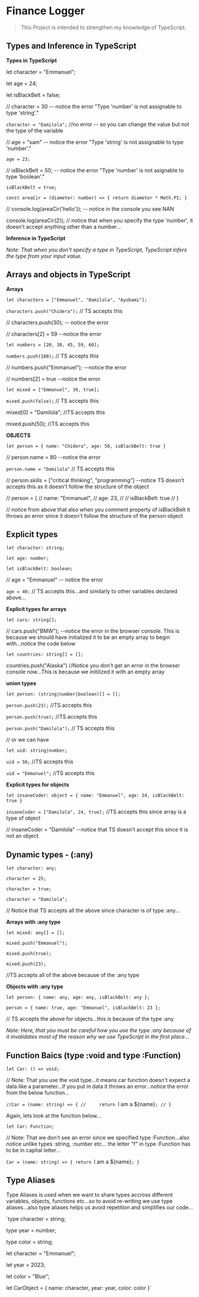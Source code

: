 # Finance Logger

> This Project is intended to strengthen my knowledge of TypeScript.

## Types and Inference in TypeScript

**Types in TypeScript**

let character = "Emmanuel";

let age = 24;

let isBlackBelt = false;

// character = 30 -- notice the error "Type 'number' is not assignable to type 'string'."

`character = "Damilola";` //no error -- so you can change the value but not the type of the variable

// age = "sam" -- notice the error "Type 'string' is not assignable to type 'number'."

`age = 23;`

// isBlackBelt = 50; -- notice the error "Type 'number' is not asignable to type 'boolean'."

`isBlackBelt = true;`

`const areaCir = (diameter: number) => {
    return diameter * Math.PI;
}`

// console.log(areaCir('hello')); -- notice in the console you see NAN

console.log(areaCir(2)); // notice that when you specify the type 'number', it doesn't accept anything other than a number...

**Inference in TypeScript**

*Note: That when you don't specify a type in TypeScript, TypeScript infers the type from your input value.*

## Arrays and objects in TypeScript

**Arrays**

`let characters = ["Emmanuel", "Damilola", "Ayobami"];`

`characters.push("Chidera");` // TS accepts this

// characters.push(30); -- notice the error

// characters[2] = 59 --notice the error

`let numbers = [20, 30, 45, 59, 60];`

`numbers.push(100);` // TS accepts this

// numbers.push("Emmanuel"); --notice the error

// numbers[2] = true --notice the error

`let mixed = ["Emmanuel", 30, true];`

`mixed.push(false);` // TS accepts this

mixed[0] = "Damilola"; //TS accepts this

mixed.push(50); //TS accepts this

**OBJECTS**

`let person = {
    name: "Chidera",
    age: 50,
    isBlackBelt: true
}`

// person.name = 80 --notice the error

`person.name = "Damilola"` // TS accepts this

// person.skills = ["critical thinking", "programming"] --notice TS doesn't accepts this as it doesn't follow the structure of the object

// person = {
//     name: "Emmanuel",
//     age: 23,
//     // isBlackBelt: true
// }

// notice from above that also when you comment property of isBlackBelt it throws an error since it doesn't follow the structure of the person object

## Explicit types

`let character: string;`

`let age: number;`

`let isBlackBelt: boolean;`

// age = "Emmanuel" -- notice the error

`age = 40;` // TS accepts this...and similarly to other variables declared above...

**Explicit types for arrays**

`let cars: string[];`

// cars.push("BMW"); --notice the error in the browser console. This is because we should have initialized it to be an empty array to begin with...notice the code below

`let countries: string[] = [];`

countries.push("Alaska") //Notice you don't get an error in the browser console now...This is because we initilized it with an empty array

**union types**

`let person: (string|number|boolean)[] = [];`

`person.push(23);` //TS accepts this

`person.push(true);` //TS accepts this

`person.push("Damilola");` // TS accepts this

// or we can have

`let uid: string|number;`

`uid = 50;` //TS accepts this

`uid = "Emmanuel";` //TS accepts this

**Explicit types for objects**

`let insaneCoder: object = {
    name: "Emmanuel",
    age: 24,
    isBlackBelt: true
}`

`insaneCoder = ["Damilola", 24, true];` //TS accepts this since array is a type of object

// insaneCoder = "Damilola" --notice that TS doesn't accept this since it is not an object

## Dynamic types - (:any)

`let character: any;`

`character = 25;`

`character = true;`

`character = "Damilola";`

// Notice that TS accepts all the above since character is of type :any...

**Arrays with :any type** 

`let mixed: any[] = [];`

`mixed.push("Emmanuel");`

`mixed.push(true);`

`mixed.push(23);`

//TS accepts all of the above because of the :any type

**Objects with :any type**

`let person: {
    name: any,
    age: any,
    isBlackBelt: any
};`

`person = {
    name: true,
    age: "Emmanuel",
    isBlackBelt: 23
};`

// TS accepts the above for objects...this is because of the type :any

*Note: Here, that you must be careful how you use the type :any because of it invalidates most of the reason why we use TypeScript in the first place...*

## Function Baics (type :void and type :Function)

`let Car: () => void;`

// Note: That you use the void type...it means car function doesn't expect a data like a parameter...if you put in data it throws an error...notice the error from the below function...

`//Car = (name: string) => {
//     return `I am a ${name}`;
// }`

Again, lets look at the function below...

`let Car: Function;`

// Note: That we don't see an error since we specified type :Function...also notice unlike types :string, :number etc... the letter "f" in type :Function has to be in capital letter...

`Car = (name: string) => {
    return `I am a ${name}`;
}`

## Type Aliases

Type Aliases is used when we want to share types accross different variables, objects, functions etc...so to avoid re-writing we use type aliases...also type aliases helps us avoid repetition and simplifies our code...

`type character = string;

type year = number;

type color = string;

let character = "Emmanuel";

let year = 2023;

let color = "Blue";

let CarObject = {
    name: character,
    year: year,
    color: color
}`
